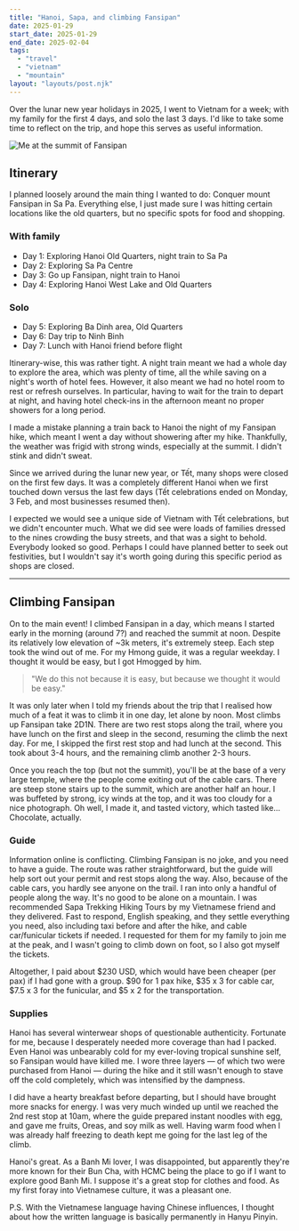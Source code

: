 ```yaml
---
title: "Hanoi, Sapa, and climbing Fansipan"
date: 2025-01-29
start_date: 2025-01-29
end_date: 2025-02-04
tags:
  - "travel"
  - "vietnam"
  - "mountain"
layout: "layouts/post.njk"
---
```


Over the lunar new year holidays in 2025, I went to Vietnam for a week; with my family for the first 4
 days, and solo the last 3 days. 
 I'd like to take some time to reflect on the trip, and hope this serves as useful information.
 
 ![Me at the summit of Fansipan](./fansipan-summit.jpg)
 
 ## Itinerary
 
I planned loosely around the main thing I wanted to do: Conquer mount Fansipan in Sa Pa. 
Everything else, I just made sure I was hitting certain locations like the old quarters, 
but no specific spots for food and shopping.

### With family
- Day 1: Exploring Hanoi Old Quarters, night train to Sa Pa
- Day 2: Exploring Sa Pa Centre
- Day 3: Go up Fansipan, night train to Hanoi
- Day 4: Exploring Hanoi West Lake and Old Quarters
### Solo 
- Day 5: Exploring Ba Dinh area, Old Quarters
- Day 6: Day trip to Ninh Binh
- Day 7: Lunch with Hanoi friend before flight

Itinerary-wise, this was rather tight. A night train meant we had a whole day to explore the area,
 which was plenty of time, all the while saving on a night's worth of hotel fees. 
 However, it also meant we had no hotel room to rest or refresh ourselves. 
 In particular, having to wait for the train to depart at night, and having hotel check-ins in the afternoon meant no proper showers for a long period. 
 
 I made a mistake planning a train back to Hanoi the night of my Fansipan hike, 
 which meant I went a day without showering after my hike. 
 Thankfully, the weather was frigid with strong winds, especially at the summit.
 I didn't stink and didn't sweat.

Since we arrived during the lunar new year, or Tết, many shops were closed on the first few days.
 It was a completely different Hanoi when we first touched down versus the last few days
 (Tết celebrations ended on Monday, 3 Feb, and most businesses resumed then).

 I expected we would see a unique side of Vietnam with Tết celebrations, 
 but we didn't encounter much. What we did see were loads of families dressed to the nines
 crowding the busy streets, and that was a sight to behold. Everybody looked so good.
 Perhaps I could have planned better to seek out festivities, 
 but I wouldn't say it's worth going during this specific period as shops are closed. 
 
 ---
 
 ## Climbing Fansipan
 
  On to the main event! I climbed Fansipan in a day, which means I started early in the morning (around 7?) and reached the summit at noon. Despite its relatively low elevation of ~3k meters, it's extremely steep. Each step took the wind out of me. For my Hmong guide, it was a regular weekday. I thought it would be easy, but I got Hmogged by him.

> "We do this not because it is easy, but because we thought it would be easy." 

It was only later when I told my friends about the trip that I realised how much of a feat it was to climb it in one day, let alone by noon. Most climbs up Fansipan take 2D1N. There are two rest stops along the trail, where you have lunch on the first and sleep in the second, resuming the climb the next day. For me, I skipped the first rest stop and had lunch at the second. This took about 3-4 hours, and the remaining climb another 2-3 hours.

Once you reach the top (but not the summit), you'll be at the base of a very large temple, where the people come exiting out of the cable cars. There are steep stone stairs up to the summit, which are another half an hour. I was buffeted by strong, icy winds at the top, and it was too cloudy for a nice photograph. Oh well, I made it, and tasted victory, which tasted like... Chocolate, actually. 

 ### Guide

Information online is conflicting. Climbing Fansipan is no joke, and you need to have a guide. The route was rather straightforward, but the guide will help sort out your permit and rest stops along the way. Also, because of the cable cars, you hardly see anyone on the trail. I ran into only a handful of people along the way. It's no good to be alone on a mountain. I was recommended Sapa Trekking Hiking Tours by my Vietnamese friend and they delivered. Fast to respond, English speaking, and they settle everything you need, also including taxi before and after the hike, and cable car/funicular tickets if needed. I requested for them for my family to join me at the peak, and I wasn't going to climb down on foot, so I also got myself the tickets.

Altogether, I paid about $230 USD, which would have been cheaper (per pax) if I had gone with a group. $90 for 1 pax hike, $35 x 3 for cable car, $7.5 x 3 for the funicular, and $5 x 2 for the transportation.

### Supplies

Hanoi has several winterwear shops of questionable authenticity. Fortunate for me, because I desperately needed more coverage than had I packed. Even Hanoi was unbearably cold for my ever-loving tropical sunshine self, so Fansipan would have killed me. I wore three layers — of which two were purchased from Hanoi — during the hike and it still wasn't enough to stave off the cold completely, which was intensified by the dampness.

I did have a hearty breakfast before departing, but I should have brought more snacks for energy. I was very much winded up until we reached the 2nd rest stop at 10am, where the guide prepared instant noodles with egg, and gave me fruits, Oreas, and soy milk as well. Having warm food when I was already half freezing to death kept me going for the last leg of the climb. 

 Hanoi's great. As a Banh Mi lover, I was disappointed, but apparently they're more known for their Bun Cha, with HCMC being the place to go if I want to explore good Banh Mi. I suppose it's a great stop for clothes and food. As my first foray into Vietnamese culture, it was a pleasant one. 
 
 P.S. With the Vietnamese language having Chinese influences, I thought about how the written language is basically permanently in Hanyu Pinyin. 
 